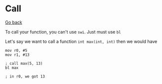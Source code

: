 # Call

[Go back](../index.md#functions)

To call your function, you can't use `swi`. Just must use `bl`

Let's say we want to call a function `int max(int, int)` then we would have

```asm6502
mov r0, #5
mov r1, #13

; call max(5, 13)
bl max

; in r0, we got 13
```